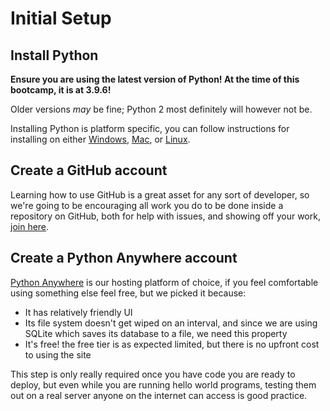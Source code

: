# Initial Setup

## Install Python

**Ensure you are using the latest version of Python! At the time of this bootcamp, it is at 3.9.6!**

Older versions _may_ be fine; Python 2 most definitely will however not be.

Installing Python is platform specific, you can follow instructions for installing on either [Windows](./windows.md), [Mac](./mac.md), or [Linux](./linux.md).

## Create a GitHub account

Learning how to use GitHub is a great asset for any sort of developer, so we're going to be encouraging all work you do to be done inside a repository on GitHub, both for help with issues, and showing off your work, [join here](https://github.com/join).

## Create a Python Anywhere account

[Python Anywhere](https://www.pythonanywhere.com/) is our hosting platform of choice, if you feel comfortable using something else feel free, but we picked it because:

-   It has relatively friendly UI
-   Its file system doesn't get wiped on an interval, and since we are using SQLite which saves its database to a file, we need this property
-   It's free! the free tier is as expected limited, but there is no upfront cost to using the site

This step is only really required once you have code you are ready to deploy, but even while you are running hello world programs, testing them out on a real server anyone on the internet can access is good practice.
